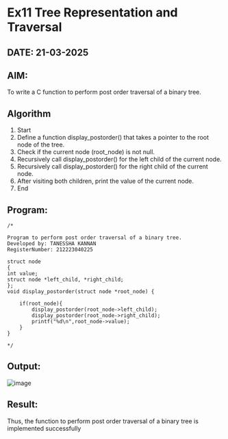# Ex11 Tree Representation and Traversal
## DATE: 21-03-2025
## AIM:
To write a C function to perform post order traversal of a binary tree.

## Algorithm
1. Start
2. Define a function display_postorder() that takes a pointer to the root node of the tree.
3. Check if the current node (root_node) is not null.
4. Recursively call display_postorder() for the left child of the current node.
5. Recursively call display_postorder() for the right child of the current node.
6. After visiting both children, print the value of the current node.
7. End  

## Program:
```
/*

Program to perform post order traversal of a binary tree.
Developed by: TANESSHA KANNAN
RegisterNumber: 212223040225

struct node
{
int value;
struct node *left_child, *right_child;
};
void display_postorder(struct node *root_node) {

    if(root_node){
        display_postorder(root_node->left_child);
        display_postorder(root_node->right_child);
        printf("%d\n",root_node->value);
    }
}
  
*/
```

## Output:
![image](https://github.com/user-attachments/assets/2b60530f-9701-4013-9062-38e8d1bed82f)

## Result:
Thus, the function to perform post order traversal of a binary tree is implemented successfully
